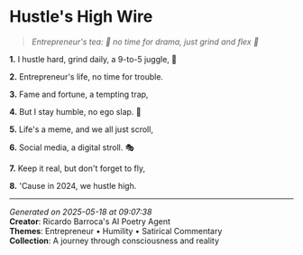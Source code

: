 # Hustle's High Wire

> *Entrepreneur's tea: 💼 no time for drama, just grind and flex 🌟*

**1.** I hustle hard, grind daily, a 9-to-5 juggle, 💼


**2.** Entrepreneur's life, no time for trouble.


**3.** Fame and fortune, a tempting trap,


**4.** But I stay humble, no ego slap. 🙏


**5.** Life's a meme, and we all just scroll,


**6.** Social media, a digital stroll. 🎭


**7.** Keep it real, but don't forget to fly,


**8.** 'Cause in 2024, we hustle high.



---

*Generated on 2025-05-18 at 09:07:38*  
**Creator**: Ricardo Barroca's AI Poetry Agent  
**Themes**: Entrepreneur • Humility • Satirical Commentary  
**Collection**: A journey through consciousness and reality